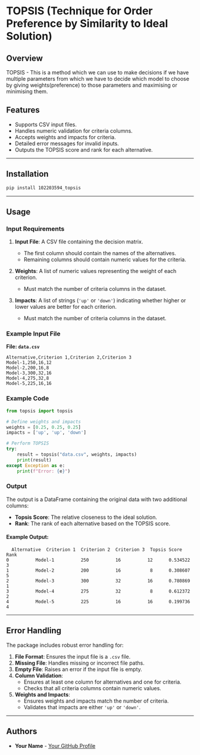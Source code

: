 # TOPSIS (Technique for Order Preference by Similarity to Ideal Solution)

## Overview
TOPSIS - This is a method which we can use to make decisions if we have multiple parameters from which we have to decide which model to choose by giving weights(preference) to those parameters and maximising or minimising them.

## Features
- Supports CSV input files.
- Handles numeric validation for criteria columns.
- Accepts weights and impacts for criteria.
- Detailed error messages for invalid inputs.
- Outputs the TOPSIS score and rank for each alternative.

---

## Installation
```bash
pip install 102203594_topsis
```

---

## Usage
### Input Requirements
1. **Input File**: A CSV file containing the decision matrix.
   - The first column should contain the names of the alternatives.
   - Remaining columns should contain numeric values for the criteria.

2. **Weights**: A list of numeric values representing the weight of each criterion.
   - Must match the number of criteria columns in the dataset.

3. **Impacts**: A list of strings (`'up'` or `'down'`) indicating whether higher or lower values are better for each criterion.
   - Must match the number of criteria columns in the dataset.

### Example Input File
**File: `data.csv`**
```csv
Alternative,Criterion 1,Criterion 2,Criterion 3
Model-1,250,16,12
Model-2,200,16,8
Model-3,300,32,16
Model-4,275,32,8
Model-5,225,16,16
```

### Example Code
```python
from topsis import topsis

# Define weights and impacts
weights = [0.25, 0.25, 0.25]
impacts = ['up', 'up', 'down']

# Perform TOPSIS
try:
    result = topsis("data.csv", weights, impacts)
    print(result)
except Exception as e:
    print(f"Error: {e}")
```

### Output
The output is a DataFrame containing the original data with two additional columns:
- **Topsis Score**: The relative closeness to the ideal solution.
- **Rank**: The rank of each alternative based on the TOPSIS score.

#### Example Output:
```csv
  Alternative  Criterion 1  Criterion 2  Criterion 3  Topsis Score  Rank
0          Model-1          250          16          12      0.534522     3
1          Model-2          200          16           8      0.308607     5
2          Model-3          300          32          16      0.780869     1
3          Model-4          275          32           8      0.612372     2
4          Model-5          225          16          16      0.199736     4
```

---

## Error Handling
The package includes robust error handling for:
1. **File Format**: Ensures the input file is a `.csv` file.
2. **Missing File**: Handles missing or incorrect file paths.
3. **Empty File**: Raises an error if the input file is empty.
4. **Column Validation**:
   - Ensures at least one column for alternatives and one for criteria.
   - Checks that all criteria columns contain numeric values.
5. **Weights and Impacts**:
   - Ensures weights and impacts match the number of criteria.
   - Validates that impacts are either `'up'` or `'down'`.

---

## Authors
- **Your Name** - [Your GitHub Profile](https://github.com/ShauryaJ123)

